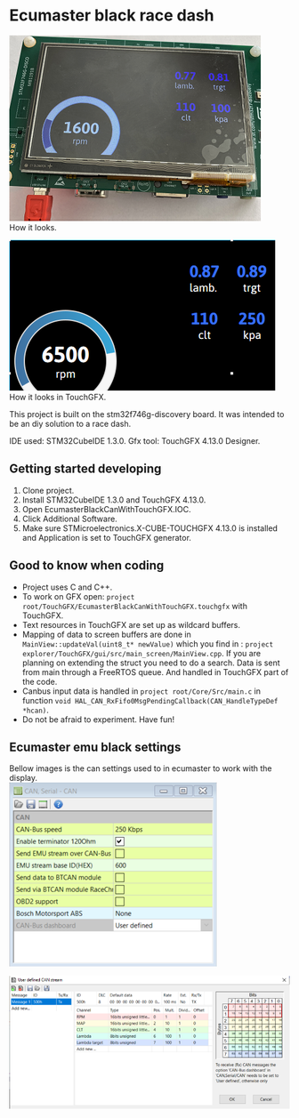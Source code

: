 # Ecumaster black race dash
![can_display_irl](can_display_irl_1.png)   
How it looks.   

![touchgfx_example_view](touchgfx_can_display_ex.png)   
How it looks in TouchGFX.   

This project is built on the stm32f746g-discovery board.
It was intended to be an diy solution to a race dash.

IDE used: STM32CubeIDE 1.3.0.
Gfx tool: TouchGFX 4.13.0 Designer.

## Getting started developing
1. Clone project.
2. Install STM32CubeIDE 1.3.0 and TouchGFX 4.13.0.
3. Open EcumasterBlackCanWithTouchGFX.IOC.
4. Click Additional Software.
5. Make sure STMicroelectronics.X-CUBE-TOUCHGFX 4.13.0 is installed and Application is set to TouchGFX generator.

## Good to know when coding
- Project uses C and C++.
- To work on GFX open: `project root/TouchGFX/EcumasterBlackCanWithTouchGFX.touchgfx` with TouchGFX.
- Text resources in TouchGFX are set up as wildcard buffers.
- Mapping of data to screen buffers are done in `MainView::updateVal(uint8_t* newValue)` which you find in  : `project explorer/TouchGFX/gui/src/main_screen/MainView.cpp`. If you are planning on extending the struct you need to do a search. Data is sent from main through a FreeRTOS queue. And handled in TouchGFX part of the code. 
- Canbus input data is handled in `project root/Core/Src/main.c` in function `void HAL_CAN_RxFifo0MsgPendingCallback(CAN_HandleTypeDef *hcan)`.
- Do not be afraid to experiment. Have fun!

## Ecumaster emu black settings
Bellow images is the can settings used to in ecumaster to work with the display.   
![ecumaster_can_settings](ecumaster_bl_can_settings.png)   

![ecumaster_can_userdefines](ecumaster_bl_userdefines.png)
